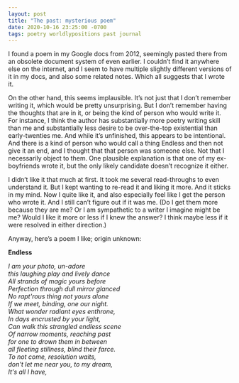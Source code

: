 ```yaml
---
layout: post
title: "The past: mysterious poem"
date: 2020-10-16 23:25:00 -0700
tags: poetry worldlypositions past journal
---
```

I found a poem in my Google docs from 2012, seemingly pasted there from an obsolete document system of even earlier. I couldn’t find it anywhere else on the internet, and I seem to have multiple slightly different versions of it in my docs, and also some related notes. Which all suggests that I wrote it.<!--ex-->

On the other hand, this seems implausible. It’s not just that I don’t remember writing it, which would be pretty unsurprising. But I don’t remember having the thoughts that are in it, or being the kind of person who would write it. For instance, I think the author has substantially more poetry writing skill than me and substantially less desire to be over-the-top existential than early-twenties me. And while it’s unfinished, this appears to be intentional. And there is a kind of person who would call a thing Endless and then not give it an end, and I thought that that person was someone else. Not that I necessarily object to them. One plausible explanation is that one of my ex-boyfriends wrote it, but the only likely candidate doesn’t recognize it either.

I didn’t like it that much at first. It took me several read-throughs to even understand it. But I kept wanting to re-read it and liking it more. And it sticks in my mind. Now I quite like it, and also especially feel like I get the person who wrote it. And I still can’t figure out if it was me. (Do I get them more because they are me? Or I am sympathetic to a writer I imagine might be me? Would I like it more or less if I knew the answer? I think maybe less if it were resolved in either direction.)

Anyway, here’s a poem I like; origin unknown:

**Endless**

*I am your photo, un-adore  
this laughing play and lively dance  
All strands of magic yours before  
Perfection through dull mirror glanced  
No rapt'rous thing not yours alone  
If we meet, binding, one our night.  
What wonder radiant eyes enthrone,  
In days encrusted by your light,  
Can walk this strangled endless scene  
Of narrow moments, reaching past  
for one to drown them in between  
all fleeting stillness, blind their farce.  
To not come, resolution waits,  
don't let me near you, to my dream,  
It's all I have,*

